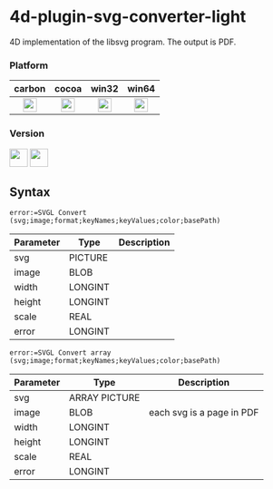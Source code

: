 4d-plugin-svg-converter-light
=============================

4D implementation of the libsvg program. The output is PDF.

### Platform

| carbon | cocoa | win32 | win64 |
|:------:|:-----:|:---------:|:---------:|
|<img src="https://cloud.githubusercontent.com/assets/1725068/22371562/1b091f0a-e4db-11e6-8458-8653954a7cce.png" width="24" height="24" />|<img src="https://cloud.githubusercontent.com/assets/1725068/22371562/1b091f0a-e4db-11e6-8458-8653954a7cce.png" width="24" height="24" />|<img src="https://cloud.githubusercontent.com/assets/1725068/22371562/1b091f0a-e4db-11e6-8458-8653954a7cce.png" width="24" height="24" />|<img src="https://cloud.githubusercontent.com/assets/1725068/22371562/1b091f0a-e4db-11e6-8458-8653954a7cce.png" width="24" height="24" />|

### Version

<img src="https://cloud.githubusercontent.com/assets/1725068/18940649/21945000-8645-11e6-86ed-4a0f800e5a73.png" width="32" height="32" /> <img src="https://cloud.githubusercontent.com/assets/1725068/18940648/2192ddba-8645-11e6-864d-6d5692d55717.png" width="32" height="32" />

## Syntax

```
error:=SVGL Convert (svg;image;format;keyNames;keyValues;color;basePath)
```

Parameter|Type|Description
------------|------------|----
svg|PICTURE|
image|BLOB|
width|LONGINT|
height|LONGINT|
scale|REAL|
error|LONGINT|

```
error:=SVGL Convert array (svg;image;format;keyNames;keyValues;color;basePath)
```

Parameter|Type|Description
------------|------------|----
svg|ARRAY PICTURE|
image|BLOB|each svg is a page in PDF
width|LONGINT|
height|LONGINT|
scale|REAL|
error|LONGINT|
